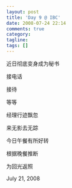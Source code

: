 ```yaml
---
layout: post
title: 'Day 9 @ IBC'
date: 2008-07-24 22:14
comments: true
category:
tagline:
tags: []
---
```


近日彻底变身成为秘书

接电话

接待

等等

经理行迹飘忽

来无影去无踪

今日午餐有所好转

根据晚餐推断

为回光返照

July 21, 2008
